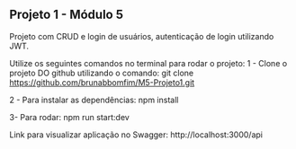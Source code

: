 ## Projeto 1 - Módulo 5

Projeto com CRUD e login de usuários, autenticação de login utilizando JWT.

Utilize os seguintes comandos  no terminal para rodar o projeto:
1 - Clone o projeto DO github utilizando o comando:
	git clone https://github.com/brunabbomfim/M5-Projeto1.git

2 - Para instalar as dependências:
	npm install

3- Para rodar:
	npm run start:dev

Link para visualizar aplicação no Swagger:
  http://localhost:3000/api